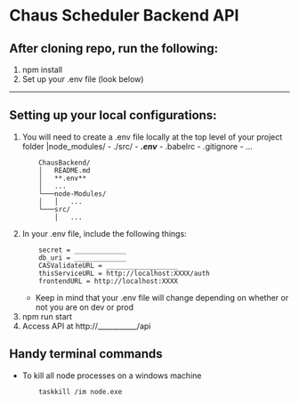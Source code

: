 # Chaus Scheduler Backend API



## After cloning repo, run the following:

1. npm install
2. Set up your .env file (look below)

---

## Setting up your local configurations:

1. You will need to create a .env file locally at the top level of your project folder
        |node_modules/
            - ./src/
            - ***.env***
            - .babelrc
            - .gitignore
            - ...
    ```
        ChausBackend/
        │   README.md
        │   **.env**
        │   ...
        └───node-Modules/
        │   │   ...
        └───src/
            │   ...
    ```
2. In your .env file, include the following things:
    ```
        secret = _____________
        db_uri = _____________
        CASValidateURL = __________________
        thisServiceURL = http://localhost:XXXX/auth
        frontendURL = http://localhost:XXXX
    ```
    - Keep in mind that your .env file will change depending on whether or not you are on dev or prod
3.  npm run start
4.  Access API at http://___________/api 

## Handy terminal commands
* To kill all node processes on a windows machine
    ```
        taskkill /im node.exe
    ```
